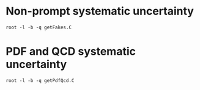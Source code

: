 Non-prompt systematic uncertainty
====

    root -l -b -q getFakes.C


PDF and QCD systematic uncertainty
====

    root -l -b -q getPdfQcd.C

